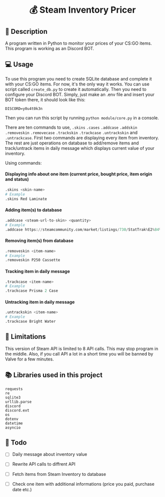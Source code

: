 # <p align="center"> 💰 Steam Inventory Pricer </p>

## 📖 Description
A program written in Python to monitor your prices of your CS:GO items. This program is working as an Discord BOT.

## 💻 Usage
To use this program you need to create SQLite database and complete it with your CS:GO items. For now, it's the only way it works. You can use script called `create_db.py` to create it automatically. Then you need to configure your Discord BOT. Simply, just make an .env file and insert your BOT token there, it should look like this:

```env
DISCORD=y0u4t0k3n
```

Then you can run this script by running `python module/core.py` in a console.

There are ten commands to use, `.skins` `.cases` `.addcase` `.addskin` `.removeskin` `.removecase` `.trackskin` `.trackcase` `.untrackskin` and `.untrackcase`. First two commands are displaying every item from inventory. The rest are just operations on database to add/remove items and track/untrack items in daily message which displays current value of your inventory.

Using commands:
#### Displaying info about one item (current price, bought price, item origin and status)
```python
.skins <skin-name>
# Example
.skins Red Laminate
```
#### Adding item(s) to database
```python
.addcase <steam-url-to-skin> <quantity>
# Example
.addcase https://steamcommunity.com/market/listings/730/StatTrak%E2%84%A2%20P250%20|%20Cassette%20(Factory%20New) 1
```
#### Removing item(s) from database
```python
.removeskin <item-name>
# Example
.removeskin P250 Cassette
```
#### Tracking item in daily message
```python
.trackcase <item-name>
# Example
.trackcase Prisma 2 Case
```
#### Untracking item in daily message
```python
.untrackskin <item-name>
# Example
.trackcase Bright Water
```

## 🛑 Limitations

This version of Steam API is limited to 8 API calls. This may stop program in the middle. Also, if you call API a lot in a short time you will be banned by Valve for a few minutes.

## 📚 Libraries used in this project

```
requests
re
sqlite3
urllib.parse
discord
discord.ext
os
dotenv
datetime
asyncio
```

## 📜 Todo

- [ ] Daily message about inventory value
- [ ] Rewrite API calls to diffrent API
- [ ] Fetch items from Steam Inventory to database
- [ ] Check one item with additional informations (price you paid, purchase date etc.)

